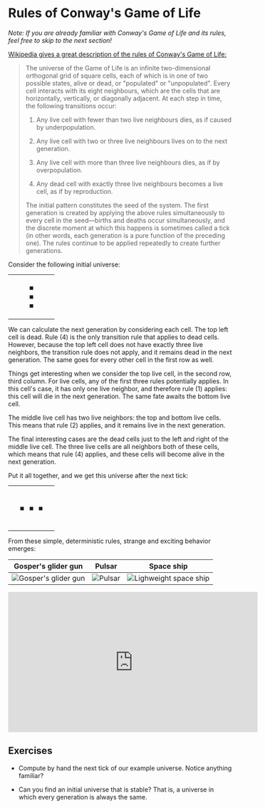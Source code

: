 # Rules of Conway's Game of Life

*Note: If you are already familiar with Conway's Game of Life and its rules,
feel free to skip to the next section!*

[Wikipedia gives a great description of the rules of Conway's Game of
Life:][wikipedia]

> The universe of the Game of Life is an infinite two-dimensional orthogonal
> grid of square cells, each of which is in one of two possible states, alive or
> dead, or "populated" or "unpopulated". Every cell interacts with its eight
> neighbours, which are the cells that are horizontally, vertically, or
> diagonally adjacent. At each step in time, the following transitions occur:
>
> 1. Any live cell with fewer than two live neighbours dies, as if caused by
>    underpopulation.
>
> 2. Any live cell with two or three live neighbours lives on to the next
>    generation.
>
> 3. Any live cell with more than three live neighbours dies, as if by
>    overpopulation.
>
> 4. Any dead cell with exactly three live neighbours becomes a live cell, as if
>    by reproduction.
>
> The initial pattern constitutes the seed of the system. The first generation
> is created by applying the above rules simultaneously to every cell in the
> seed—births and deaths occur simultaneously, and the discrete moment at which
> this happens is sometimes called a tick (in other words, each generation is a
> pure function of the preceding one). The rules continue to be applied
> repeatedly to create further generations.

[wikipedia]: https://en.wikipedia.org/wiki/Conway%27s_Game_of_Life

Consider the following initial universe:

<style>
.universe {
    font-family: monospace;
}
</style>

<table class="universe">
<tr><td>&nbsp;</td><td>&nbsp;</td><td>&nbsp;</td><td>&nbsp;</td><td>&nbsp;</td></tr>
<tr><td>&nbsp;</td><td>&nbsp;</td><td>■     </td><td>&nbsp;</td><td>&nbsp;</td></tr>
<tr><td>&nbsp;</td><td>&nbsp;</td><td>■     </td><td>&nbsp;</td><td>&nbsp;</td></tr>
<tr><td>&nbsp;</td><td>&nbsp;</td><td>■     </td><td>&nbsp;</td><td>&nbsp;</td></tr>
<tr><td>&nbsp;</td><td>&nbsp;</td><td>&nbsp;</td><td>&nbsp;</td><td>&nbsp;</td></tr>
</table>

We can calculate the next generation by considering each cell. The top left cell
is dead. Rule (4) is the only transition rule that applies to dead
cells. However, because the top left cell does not have exactly three live
neighbors, the transition rule does not apply, and it remains dead in the next
generation. The same goes for every other cell in the first row as well.

Things get interesting when we consider the top live cell, in the second row,
third column. For live cells, any of the first three rules potentially
applies. In this cell's case, it has only one live neighbor, and therefore rule
(1) applies: this cell will die in the next generation. The same fate awaits the
bottom live cell.

The middle live cell has two live neighbors: the top and bottom live cells. This
means that rule (2) applies, and it remains live in the next generation.

The final interesting cases are the dead cells just to the left and right of the
middle live cell. The three live cells are all neighbors both of these cells,
which means that rule (4) applies, and these cells will become alive in the next
generation.

Put it all together, and we get this universe after the next tick:

<table class="universe">
<tr><td>&nbsp;</td><td>&nbsp;</td><td>&nbsp;</td><td>&nbsp;</td><td>&nbsp;</td></tr>
<tr><td>&nbsp;</td><td>&nbsp;</td><td>&nbsp;</td><td>&nbsp;</td><td>&nbsp;</td></tr>
<tr><td>&nbsp;</td><td>■     </td><td>■     </td><td>■     </td><td>&nbsp;</td></tr>
<tr><td>&nbsp;</td><td>&nbsp;</td><td>&nbsp;</td><td>&nbsp;</td><td>&nbsp;</td></tr>
<tr><td>&nbsp;</td><td>&nbsp;</td><td>&nbsp;</td><td>&nbsp;</td><td>&nbsp;</td></tr>
</table>

From these simple, deterministic rules, strange and exciting behavior emerges:

| Gosper's glider gun | Pulsar | Space ship |
|---|---|---|
| ![Gosper's glider gun](https://upload.wikimedia.org/wikipedia/commons/e/e5/Gospers_glider_gun.gif) | ![Pulsar](https://upload.wikimedia.org/wikipedia/commons/0/07/Game_of_life_pulsar.gif) | ![Lighweight space ship](https://upload.wikimedia.org/wikipedia/commons/3/37/Game_of_life_animated_LWSS.gif) |

<center>
<iframe width="560" height="315" src="https://www.youtube.com/embed/C2vgICfQawE?rel=0&amp;start=65" frameborder="0" allow="autoplay; encrypted-media" allowfullscreen></iframe>
</center>

## Exercises

* Compute by hand the next tick of our example universe. Notice anything
  familiar?

* Can you find an initial universe that is stable? That is, a universe in which
  every generation is always the same.
